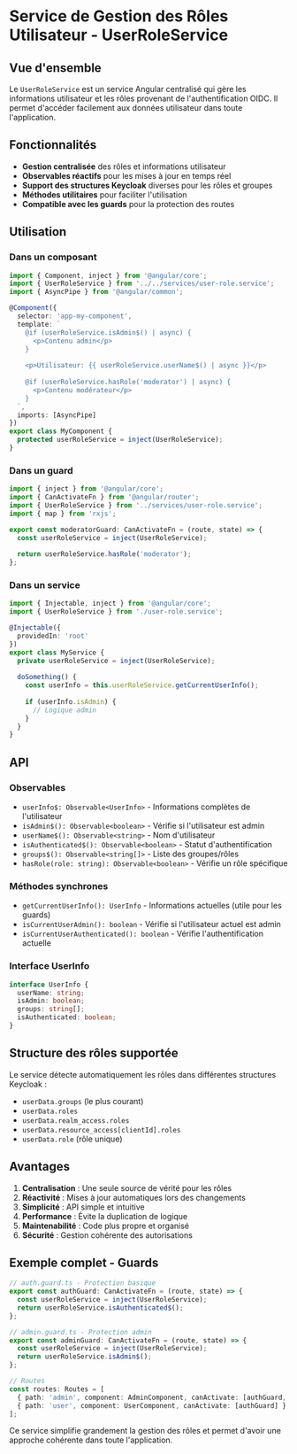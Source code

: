 # Service de Gestion des Rôles Utilisateur - UserRoleService

## Vue d'ensemble

Le `UserRoleService` est un service Angular centralisé qui gère les informations utilisateur et les rôles provenant de l'authentification OIDC. Il permet d'accéder facilement aux données utilisateur dans toute l'application.

## Fonctionnalités

- **Gestion centralisée** des rôles et informations utilisateur
- **Observables réactifs** pour les mises à jour en temps réel
- **Support des structures Keycloak** diverses pour les rôles et groupes
- **Méthodes utilitaires** pour faciliter l'utilisation
- **Compatible avec les guards** pour la protection des routes

## Utilisation

### Dans un composant

```typescript
import { Component, inject } from '@angular/core';
import { UserRoleService } from '../../services/user-role.service';
import { AsyncPipe } from '@angular/common';

@Component({
  selector: 'app-my-component',
  template: `
    @if (userRoleService.isAdmin$() | async) {
      <p>Contenu admin</p>
    }
    
    <p>Utilisateur: {{ userRoleService.userName$() | async }}</p>
    
    @if (userRoleService.hasRole('moderator') | async) {
      <p>Contenu modérateur</p>
    }
  `,
  imports: [AsyncPipe]
})
export class MyComponent {
  protected userRoleService = inject(UserRoleService);
}
```

### Dans un guard

```typescript
import { inject } from '@angular/core';
import { CanActivateFn } from '@angular/router';
import { UserRoleService } from '../services/user-role.service';
import { map } from 'rxjs';

export const moderatorGuard: CanActivateFn = (route, state) => {
  const userRoleService = inject(UserRoleService);
  
  return userRoleService.hasRole('moderator');
};
```

### Dans un service

```typescript
import { Injectable, inject } from '@angular/core';
import { UserRoleService } from './user-role.service';

@Injectable({
  providedIn: 'root'
})
export class MyService {
  private userRoleService = inject(UserRoleService);
  
  doSomething() {
    const userInfo = this.userRoleService.getCurrentUserInfo();
    
    if (userInfo.isAdmin) {
      // Logique admin
    }
  }
}
```

## API

### Observables

- `userInfo$: Observable<UserInfo>` - Informations complètes de l'utilisateur
- `isAdmin$(): Observable<boolean>` - Vérifie si l'utilisateur est admin
- `userName$(): Observable<string>` - Nom d'utilisateur
- `isAuthenticated$(): Observable<boolean>` - Statut d'authentification
- `groups$(): Observable<string[]>` - Liste des groupes/rôles
- `hasRole(role: string): Observable<boolean>` - Vérifie un rôle spécifique

### Méthodes synchrones

- `getCurrentUserInfo(): UserInfo` - Informations actuelles (utile pour les guards)
- `isCurrentUserAdmin(): boolean` - Vérifie si l'utilisateur actuel est admin
- `isCurrentUserAuthenticated(): boolean` - Vérifie l'authentification actuelle

### Interface UserInfo

```typescript
interface UserInfo {
  userName: string;
  isAdmin: boolean;
  groups: string[];
  isAuthenticated: boolean;
}
```

## Structure des rôles supportée

Le service détecte automatiquement les rôles dans différentes structures Keycloak :

- `userData.groups` (le plus courant)
- `userData.roles`
- `userData.realm_access.roles`
- `userData.resource_access[clientId].roles`
- `userData.role` (rôle unique)

## Avantages

1. **Centralisation** : Une seule source de vérité pour les rôles
2. **Réactivité** : Mises à jour automatiques lors des changements
3. **Simplicité** : API simple et intuitive
4. **Performance** : Évite la duplication de logique
5. **Maintenabilité** : Code plus propre et organisé
6. **Sécurité** : Gestion cohérente des autorisations

## Exemple complet - Guards

```typescript
// auth.guard.ts - Protection basique
export const authGuard: CanActivateFn = (route, state) => {
  const userRoleService = inject(UserRoleService);
  return userRoleService.isAuthenticated$();
};

// admin.guard.ts - Protection admin
export const adminGuard: CanActivateFn = (route, state) => {
  const userRoleService = inject(UserRoleService);
  return userRoleService.isAdmin$();
};

// Routes
const routes: Routes = [
  { path: 'admin', component: AdminComponent, canActivate: [authGuard, adminGuard] },
  { path: 'user', component: UserComponent, canActivate: [authGuard] }
];
```

Ce service simplifie grandement la gestion des rôles et permet d'avoir une approche cohérente dans toute l'application.
